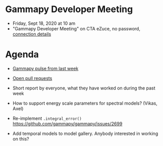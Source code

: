 # Gammapy Developer Meeting

* Friday, Sept 18, 2020 at 10 am
* "Gammapy Developer Meeting" on CTA eZuce, no password, [connection details](ezuce.txt)

# Agenda

* [Gammapy pulse from last week](https://github.com/gammapy/gammapy/pulse)
* [Open pull requests](https://github.com/gammapy/gammapy/pulls)
* Short report by everyone, what they have worked on during the past week 

* How to support energy scale parameters for spectral models? (Vikas, Axel)
* Re-implement `.integral_error()` https://github.com/gammapy/gammapy/issues/2699
* Add temporal models to model gallery. Anybody interested in working on this?
 